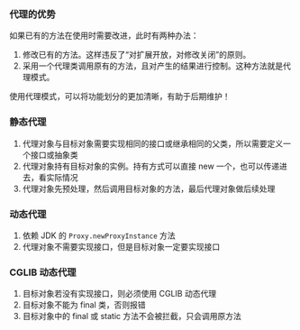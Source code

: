 ### 代理的优势
如果已有的方法在使用时需要改进，此时有两种办法：
1. 修改已有的方法。这样违反了“对扩展开放，对修改关闭”的原则。
2. 采用一个代理类调用原有的方法，且对产生的结果进行控制。这种方法就是代理模式。  

使用代理模式，可以将功能划分的更加清晰，有助于后期维护！

### 静态代理
1. 代理对象与目标对象需要实现相同的接口或继承相同的父类，所以需要定义一个接口或抽象类
2. 代理对象持有目标对象的实例。持有方式可以直接 new 一个，也可以传递进去，看实际情况
3. 代理对象先预处理，然后调用目标对象的方法，最后代理对象做后续处理

### 动态代理
1. 依赖 JDK 的 ```Proxy.newProxyInstance``` 方法
2. 代理对象不需要实现接口，但是目标对象一定要实现接口

### CGLIB 动态代理
1. 目标对象若没有实现接口，则必须使用 CGLIB 动态代理
2. 目标对象不能为 final 类，否则报错
3. 目标对象中的 final 或 static 方法不会被拦截，只会调用原方法

